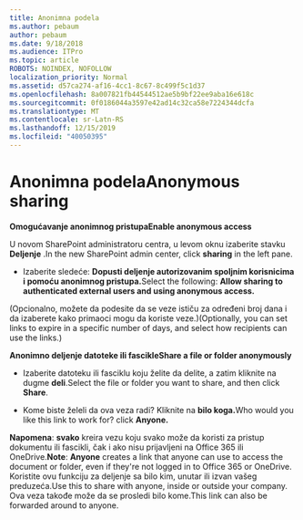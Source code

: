 ```yaml
---
title: Anonimna podela
ms.author: pebaum
author: pebaum
ms.date: 9/18/2018
ms.audience: ITPro
ms.topic: article
ROBOTS: NOINDEX, NOFOLLOW
localization_priority: Normal
ms.assetid: d57ca274-af16-4cc1-8c67-8c499f5c1d37
ms.openlocfilehash: 8a007821fb44544512ae5b9bf22ee9aba16e618c
ms.sourcegitcommit: 0f0186044a3597e42ad14c32ca58e7224344dcfa
ms.translationtype: MT
ms.contentlocale: sr-Latn-RS
ms.lasthandoff: 12/15/2019
ms.locfileid: "40050395"
---
```

# <a name="anonymous-sharing"></a><span data-ttu-id="4c8d5-102">Anonimna podela</span><span class="sxs-lookup"><span data-stu-id="4c8d5-102">Anonymous sharing</span></span>

 <span data-ttu-id="4c8d5-103">**Omogućavanje anonimnog pristupa**</span><span class="sxs-lookup"><span data-stu-id="4c8d5-103">**Enable anonymous access**</span></span>
  
<span data-ttu-id="4c8d5-104">U novom SharePoint administratoru centra, u levom oknu izaberite stavku **Deljenje** .</span><span class="sxs-lookup"><span data-stu-id="4c8d5-104">In the new SharePoint admin center, click **sharing** in the left pane.</span></span> 
  
- <span data-ttu-id="4c8d5-105">Izaberite sledeće: **Dopusti deljenje autorizovanim spoljnim korisnicima i pomoću anonimnog pristupa.**</span><span class="sxs-lookup"><span data-stu-id="4c8d5-105">Select the following: **Allow sharing to authenticated external users and using anonymous access.**</span></span>
  
<span data-ttu-id="4c8d5-106">(Opcionalno, možete da podesite da se veze ističu za određeni broj dana i da izaberete kako primaoci mogu da koriste veze.)</span><span class="sxs-lookup"><span data-stu-id="4c8d5-106">(Optionally, you can set links to expire in a specific number of days, and select how recipients can use the links.)</span></span>
    
 <span data-ttu-id="4c8d5-107">**Anonimno deljenje datoteke ili fascikle**</span><span class="sxs-lookup"><span data-stu-id="4c8d5-107">**Share a file or folder anonymously**</span></span>
  
- <span data-ttu-id="4c8d5-108">Izaberite datoteku ili fasciklu koju želite da delite, a zatim kliknite na dugme **deli**.</span><span class="sxs-lookup"><span data-stu-id="4c8d5-108">Select the file or folder you want to share, and then click **Share**.</span></span> 
    
- <span data-ttu-id="4c8d5-109">Kome biste želeli da ova veza radi? Kliknite na **bilo koga.**</span><span class="sxs-lookup"><span data-stu-id="4c8d5-109">Who would you like this link to work for? click **Anyone.**</span></span>
  
 <span data-ttu-id="4c8d5-110">**Napomena**: **svako** kreira vezu koju svako može da koristi za pristup dokumentu ili fascikli, čak i ako nisu prijavljeni na Office 365 ili OneDrive.</span><span class="sxs-lookup"><span data-stu-id="4c8d5-110">**Note**: **Anyone** creates a link that anyone can use to access the document or folder, even if they're not logged in to Office 365 or OneDrive.</span></span> <span data-ttu-id="4c8d5-111">Koristite ovu funkciju za deljenje sa bilo kim, unutar ili izvan vašeg preduzeća.</span><span class="sxs-lookup"><span data-stu-id="4c8d5-111">Use this to share with anyone, inside or outside your company.</span></span> <span data-ttu-id="4c8d5-112">Ova veza takođe može da se prosledi bilo kome.</span><span class="sxs-lookup"><span data-stu-id="4c8d5-112">This link can also be forwarded around to anyone.</span></span> 
    

